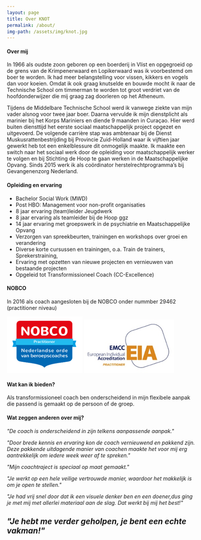 ```yaml
---
layout: page
title: Over KNOT
permalink: /about/
img-path: /assets/img/knot.jpg
---
```

#### Over mij
In 1966 als oudste zoon geboren op een boerderij in Vlist en opgegroeid op de grens van de Krimpenerwaard en Lopikerwaard was ik voorbestemd om boer te worden. Ik had meer belangstelling voor vissen, kikkers en vogels dan voor koeien. Omdat ik ook graag knutselde en bouwde mocht ik naar de Technische School om timmerman te worden tot groot verdriet van de hoofdonderwijzer die mij graag zag doorleren op het Atheneum.

Tijdens de Middelbare Technische School werd ik vanwege ziekte van mijn vader alsnog voor twee jaar boer. Daarna vervulde ik mijn dienstplicht als marinier bij het Korps Mariniers en diende 9 maanden in Curaçao. Hier werd buiten diensttijd het eerste sociaal maatschappelijk project opgezet en uitgevoerd. De volgende carrière stap was ambtenaar bij de Dienst Muskusrattenbestrijding bij Provincie Zuid-Holland waar ik vijftien jaar gewerkt heb tot een enkelblessure dit onmogelijk maakte. Ik maakte een switch naar het sociaal werk door de opleiding voor maatschappelijk werker te volgen en bij Stichting de Hoop te gaan werken in de Maatschappelijke Opvang. Sinds 2015 werk ik als coördinator herstelrechtprogramma’s bij Gevangenenzorg Nederland.


#### Opleiding en ervaring
- Bachelor Social Work (MWD)
- Post HBO: Management voor non-profit organisaties
- 8 jaar ervaring (team)leider Jeugdwerk
- 8 jaar ervaring als teamleider bij de Hoop ggz
- 14 jaar ervaring met groepswerk in de psychiatrie en Maatschappelijke Opvang
- Verzorgen van spreekbeurten, trainingen en workshops over groei en verandering
- Diverse korte cursussen en trainingen, o.a. Train de trainers, Sprekerstraining,
- Ervaring met opzetten van nieuwe projecten en vernieuwen van bestaande projecten
- Opgeleid tot Transformissioneel Coach (CC-Excellence)

#### NOBCO
In 2016 als coach aangesloten bij de NOBCO onder nummber 29462 (practitioner niveau)

<div>
    <div style="width: 40%; display: inline-block;">
        <img src="/assets/img/nobco.png" />
    </div>
    <div style="width: 48%; display: inline-block;">
        <img src="/assets/img/eia.jpg" />
    </div>
</div>

#### Wat kan ik bieden?
Als transformissioneel coach ben onderscheidend in mijn flexibele aanpak die passend is gemaakt op de persoon of de groep.

#### Wat zeggen anderen over mij?
_"De coach is onderscheidend in zijn telkens aanpassende aanpak."_

_"Door brede kennis en ervaring kon de coach vernieuwend en pakkend zijn. Deze pakkende uitdagende manier van coachen maakte het voor mij erg aantrekkelijk om iedere week weer af te spreken."_

_"Mijn coachtraject is speciaal op maat gemaakt."_

_"Je werkt op een hele veilige vertrouwde manier, waardoor het makkelijk is om je open te stellen."_

_"Je had vrij snel door dat ik een visuele denker ben en een doener,dus ging je met mij met allerlei materiaal aan de slag. Dat werkt bij mij het best!"_

_"Je hebt me verder geholpen, je bent een echte vakman!"_ 
- 
